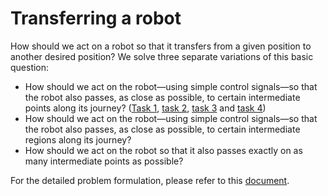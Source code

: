 # Transferring a robot

How should we act on a robot so that it transfers from a given position to another desired position?
We solve three separate variations of this basic question:
* How should we act on the robot—using simple control signals—so that the
robot also passes, as close as possible, to certain intermediate points along its journey? ([Task 1](https://github.com/andreabertolini1995/robot-transferring-problem/blob/main/task1.m), [task 2](https://github.com/andreabertolini1995/robot-transferring-problem/blob/main/task2.m), [task 3](https://github.com/andreabertolini1995/robot-transferring-problem/blob/main/task3.m) and [task 4](https://github.com/andreabertolini1995/robot-transferring-problem/blob/main/task4.m))
* How should we act on the robot—using simple control signals—so that the
robot also passes, as close as possible, to certain intermediate regions along its journey?
* How should we act on the robot so that it also passes exactly on as many intermediate points as possible?

For the detailed problem formulation, please refer to this [document](https://github.com/andreabertolini1995/robot-transferring-problem/blob/main/Problem-formulation.pdf).
